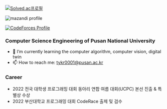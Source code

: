 [![Solved.ac프로필](http://mazassumnida.wtf/api/v2/generate_badge?boj=tykr0001)](https://solved.ac/tykr0001)

![mazandi profile](http://mazandi.herokuapp.com/api?handle=tykr0001&theme=warm)

[![CodeForces Profile](https://cf.leed.at?id=tykr0001)](https://codeforces.com/profile/tykr0001)


### Computer Science Engineering of Pusan National University

- 🌱 I’m currently learning the computer algorithm, computer vision, digital twin
- 📫 How to reach me: tykr0001@pusan.ac.kr

### Career
- 2022 전국 대학생 프로그래밍 대회 동아리 연합 여름 대회(UCPC) 본선 진출 & 특별상 수상
- 2022 부산대학교 프로그래밍 대회 CodeRace 출제 및 검수

<!--
**tykr0001/tykr0001** is a ✨ _special_ ✨ repository because its `README.md` (this file) appears on your GitHub profile.

Here are some ideas to get you started:

- 🔭 I’m currently working on ...
- 🌱 I’m currently learning ...
- 👯 I’m looking to collaborate on ...
- 🤔 I’m looking for help with ...
- 💬 Ask me about ...
- 📫 How to reach me: ...
- 😄 Pronouns: ...
- ⚡ Fun fact: ...
-->
